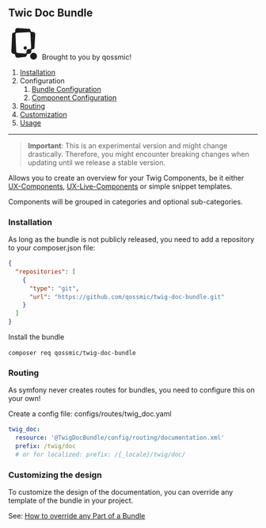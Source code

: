 ## Twic Doc Bundle

[![Image](docs/resources/images/qossmic.png)](https://qossmic.com) Brought to you by qossmic! 

1. [Installation](#installation)
2. Configuration
   1. [Bundle Configuration](docs/BundleConfiguration.md)
   2. [Component Configuration](docs/ComponentConfiguration.md)
3. [Routing](#routing)
4. [Customization](#customizing-the-design)
5. [Usage](docs/Usage.md)

---

> **Important**: This is an experimental version and might change drastically. 
> Therefore, you might encounter breaking changes when updating until we release a stable version. 

Allows you to create an overview for your Twig Components, be it either [UX-Components](https://symfony.com/bundles/ux-twig-component/current/index.html), [UX-Live-Components](https://symfony.com/bundles/ux-live-component/current/index.html) or simple snippet templates.

Components will be grouped in categories and optional sub-categories.

### Installation

As long as the bundle is not publicly released, you need to add a repository to your composer.json file:

```json
{
  "repositories": [
    {
      "type": "git",
      "url": "https://github.com/qossmic/twig-doc-bundle.git"
    }
  ]
}
```

Install the bundle

`composer req qossmic/twig-doc-bundle`

### Routing

As symfony never creates routes for bundles, you need to configure this on your own!

Create a config file: configs/routes/twig_doc.yaml

```yaml
twig_doc:
  resource: '@TwigDocBundle/config/routing/documentation.xml'
  prefix: /twig/doc
  # or for localized: prefix: /{_locale}/twig/doc/
```

### Customizing the design

To customize the design of the documentation, you can override any template of the bundle in your project.

See: [How to override any Part of a Bundle](https://symfony.com/doc/current/bundles/override.html)
